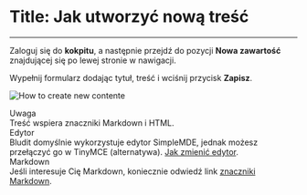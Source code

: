 # Title: Jak utworzyć nową treść
<!-- Position: 1 -->
<!-- Date: 2017-10-21 18:00:00 -->
---
Zaloguj się do **kokpitu**, a następnie przejdź do pozycji **Nowa zawartość** znajdującej się po lewej stronie w nawigacji.

Wypełnij formularz dodając tytuł, treść i wciśnij przycisk **Zapisz**.

![How to create new contente](https://df6m0u2ovo2fu.cloudfront.net/images/documentation-english/how-to-create-new-content.png)

<div class="note">
<div class="title">Uwaga</div>
Treść wspiera znaczniki Markdown i HTML.
</div>

<div class="note">
<div class="title">Edytor</div>
Bludit domyślnie wykorzystuje edytor SimpleMDE, jednak możesz przełączyć go w TinyMCE (alternatywa). <a href="https://docs.bludit.com/en/content/how-to-change-the-editor">Jak zmienić edytor</a>.
</div>

<div class="note">
<div class="title">Markdown</div>
Jeśli interesuje Cię Markdown, koniecznie odwiedź link <a href="https://github.com/adam-p/markdown-here/wiki/Markdown-Cheatsheet">znaczniki Markdown</a>.
</div>
